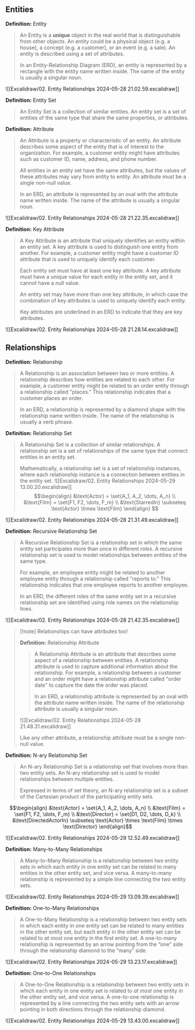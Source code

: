 ## Entities

**Definition:** Entity
> An Entity is a **unique** object in the real world that is distinguishable from other objects. An entity could be a physical object (e.g. a house), a concept (e.g. a customer), or an event (e.g. a sale). An entity is described using a set of attributes.
>
> In an Entity-Relationship Diagram (ERD), an entity is represented by a rectangle with the entity name written inside. The name of the entity is usually a singular noun.

![[Excalidraw/02. Entity Relationships 2024-05-28 21.02.59.excalidraw]]

**Definition:** Entity Set
> An Entity Set is a collection of similar entities. An entity set is a set of entities of the same type that share the same properties, or attributes.

**Definition:** Attribute
> An Attribute is a property or characteristic of an entity. An attribute describes some aspect of the entity that is of interest to the organization. For example, a customer entity might have attributes such as customer ID, name, address, and phone number.
>
> All entities in an entity set have the same attributes, but the values of these attributes may vary from entity to entity. An attribute must be a single non-null value.
>
> In an ERD, an attribute is represented by an oval with the attribute name written inside. The name of the attribute is usually a singular noun.

![[Excalidraw/02. Entity Relationships 2024-05-28 21.22.35.excalidraw]]

**Definition:** Key Attribute
> A Key Attribute is an attribute that uniquely identifies an entity within an entity set. A key attribute is used to distinguish one entity from another. For example, a customer entity might have a customer ID attribute that is used to uniquely identify each customer.
>
> Each entity set must have at least one key attribute. A key attribute must have a unique value for each entity in the entity set, and it cannot have a null value.
>
> An entity set may have more than one key attribute, in which case the combination of key attributes is used to uniquely identify each entity.
>
> Key attributes are underlined in an ERD to indicate that they are key attributes.

![[Excalidraw/02. Entity Relationships 2024-05-28 21.28.14.excalidraw]]

## Relationships

**Definition:** Relationship
> A Relationship is an association between two or more entities. A relationship describes how entities are related to each other. For example, a customer entity might be related to an order entity through a relationship called "places." This relationship indicates that a customer places an order.
>
> In an ERD, a relationship is represented by a diamond shape with the relationship name written inside. The name of the relationship is usually a verb phrase.

**Definition:** Relationship Set
> A Relationship Set is a collection of similar relationships. A relationship set is a set of relationships of the same type that connect entities in an entity set.
>
> Mathematically, a relationship set is a set of relationship instances, where each relationship instance is a connection between entities in the entity set.
> ![[Excalidraw/02. Entity Relationships 2024-05-29 13.00.20.excalidraw]]
> $$\begin{align}
&\text{Actor} = \set{A_1, A_2, \dots, A_n} \\
&\text{Film} = \set{F1, F2, \dots, F_m} \\
&\text{StarredIn} \subseteq \text{Actor} \times \text{Film}
\end{align}
$$
>

![[Excalidraw/02. Entity Relationships 2024-05-28 21.31.49.excalidraw]]

**Definition:** Recursive Relationship Set
> A Recursive Relationship Set is a relationship set in which the same entity set participates more than once in different *roles*. A recursive relationship set is used to model relationships between entities of the same type.
>
> For example, an employee entity might be related to another employee entity through a relationship called "reports to." This relationship indicates that one employee reports to another employee.
>
> In an ERD, the different roles of the same entity set in a recursive relationship set are identified using role names on the relationship lines.

![[Excalidraw/02. Entity Relationships 2024-05-28 21.42.35.excalidraw]]

> [!note] Relationships can have attributes too!
>
> **Definition:** Relationship Attribute
> > A Relationship Attribute is an attribute that describes some aspect of a relationship between entities. A relationship attribute is used to capture additional information about the relationship. For example, a relationship between a customer and an order might have a relationship attribute called "order date" to capture the date the order was placed.
> >
> > In an ERD, a relationship attribute is represented by an oval with the attribute name written inside. The name of the relationship attribute is usually a singular noun.
>
> ![[Excalidraw/02. Entity Relationships 2024-05-28 21.48.31.excalidraw]]
>
> Like any other attribute, a relationship attribute must be a single non-null value.


**Definition:** N-ary Relationship Set
> An N-ary Relationship Set is a relationship set that involves more than two entity sets. An N-ary relationship set is used to model relationships between multiple entities.
>
> Expressed in terms of set theory, an N-ary relationship set is a subset of the Cartesian product of the participating entity sets.

$$\begin{align}
&\text{Actor} = \set{A_1, A_2, \dots, A_n} \\
&\text{Film} = \set{F1, F2, \dots, F_m} \\
&\text{Director} = \set{D1, D2, \dots, D_k} \\
&\text{DirectedActorIn} \subseteq \text{Actor} \times \text{Film} \times \text{Director}
\end{align}$$

![[Excalidraw/02. Entity Relationships 2024-05-29 12.52.49.excalidraw]]


**Definition:** Many-to-Many Relationships
> A Many-to-Many Relationship is a relationship between two entity sets in which each entity in one entity set can be related to many entities in the other entity set, and vice versa. A many-to-many relationship is represented by a simple line connecting the two entity sets.

![[Excalidraw/02. Entity Relationships 2024-05-29 13.09.39.excalidraw]]


**Definition:** One-to-Many Relationships
> A One-to-Many Relationship is a relationship between two entity sets in which each entity in one entity set can be related to many entities in the other entity set, but each entity in the other entity set can be related to *at most* one entity in the first entity set. A one-to-many relationship is represented by an arrow pointing from the “one” side through the relationship diamond to the “many” side.


![[Excalidraw/02. Entity Relationships 2024-05-29 13.23.17.excalidraw]]


**Definition:** One-to-One Relationships
> A One-to-One Relationship is a relationship between two entity sets in which each entity in one entity set is related to *at most* one entity in the other entity set, and vice versa. A one-to-one relationship is represented by a line connecting the two entity sets with an arrow pointing in both directions through the relationship diamond.

![[Excalidraw/02. Entity Relationships 2024-05-29 13.43.00.excalidraw]]
